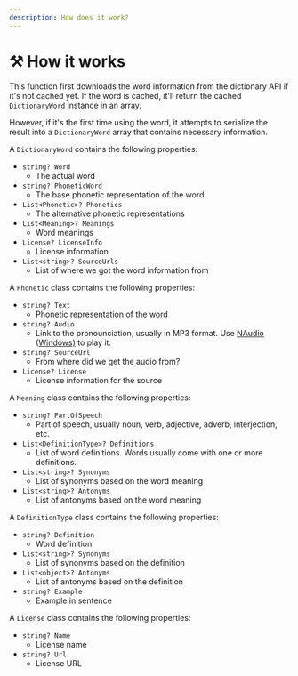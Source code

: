 ```yaml
---
description: How does it work?
---
```


# ⚒ How it works

This function first downloads the word information from the dictionary API if it's not cached yet. If the word is cached, it'll return the cached `DictionaryWord` instance in an array.

However, if it's the first time using the word, it attempts to serialize the result into a `DictionaryWord` array that contains necessary information.

A `DictionaryWord` contains the following properties:

* `string? Word`
  * The actual word
* `string? PhoneticWord`
  * The base phonetic representation of the word
* `List<Phonetic>? Phonetics`
  * The alternative phonetic representations
* `List<Meaning>? Meanings`
  * Word meanings
* `License? LicenseInfo`
  * License information
* `List<string>? SourceUrls`
  * List of where we got the word information from

A `Phonetic` class contains the following properties:

* `string? Text`
  * Phonetic representation of the word
* `string? Audio`
  * Link to the pronounciation, usually in MP3 format. Use [NAudio (Windows)](https://github.com/naudio/NAudio) to play it.
* `string? SourceUrl`
  * From where did we get the audio from?
* `License? License`
  * License information for the source

A `Meaning` class contains the following properties:

* `string? PartOfSpeech`
  * Part of speech, usually noun, verb, adjective, adverb, interjection, etc.
* `List<DefinitionType>? Definitions`
  * List of word definitions. Words usually come with one or more definitions.
* `List<string>? Synonyms`
  * List of synonyms based on the word meaning
* `List<string>? Antonyms`
  * List of antonyms based on the word meaning

A `DefinitionType` class contains the following properties:

* `string? Definition`
  * Word definition
* `List<string>? Synonyms`
  * List of synonyms based on the definition
* `List<object>? Antonyms`
  * List of antonyms based on the definition
* `string? Example`
  * Example in sentence

A `License` class contains the following properties:

* `string? Name`
  * License name
* `string? Url`
  * License URL
